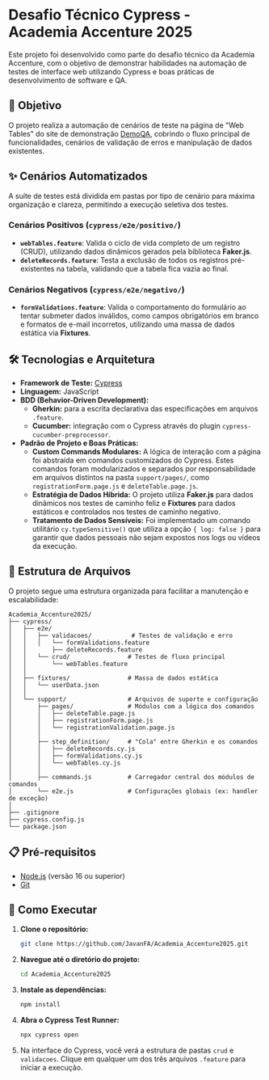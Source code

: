 # Desafio Técnico Cypress - Academia Accenture 2025

Este projeto foi desenvolvido como parte do desafio técnico da Academia Accenture, com o objetivo de demonstrar habilidades na automação de testes de interface web utilizando Cypress e boas práticas de desenvolvimento de software e QA.

## 🎯 Objetivo

O projeto realiza a automação de cenários de teste na página de "Web Tables" do site de demonstração [DemoQA](https://demoqa.com/webtables), cobrindo o fluxo principal de funcionalidades, cenários de validação de erros e manipulação de dados existentes.

## ✨ Cenários Automatizados

A suíte de testes está dividida em pastas por tipo de cenário para máxima organização e clareza, permitindo a execução seletiva dos testes.

### Cenários Positivos (`cypress/e2e/positivo/`)
* **`webTables.feature`**: Valida o ciclo de vida completo de um registro (CRUD), utilizando dados dinâmicos gerados pela biblioteca **Faker.js**.
* **`deleteRecords.feature`**: Testa a exclusão de todos os registros pré-existentes na tabela, validando que a tabela fica vazia ao final.

### Cenários Negativos (`cypress/e2e/negativo/`)
* **`formValidations.feature`**: Valida o comportamento do formulário ao tentar submeter dados inválidos, como campos obrigatórios em branco e formatos de e-mail incorretos, utilizando uma massa de dados estática via **Fixtures**.

## 🛠️ Tecnologias e Arquitetura

* **Framework de Teste:** [Cypress](https://www.cypress.io/)
* **Linguagem:** JavaScript
* **BDD (Behavior-Driven Development):**
    * **Gherkin:** para a escrita declarativa das especificações em arquivos `.feature`.
    * **Cucumber:** integração com o Cypress através do plugin `cypress-cucumber-preprocessor`.
* **Padrão de Projeto e Boas Práticas:**
    * **Custom Commands Modulares:** A lógica de interação com a página foi abstraída em comandos customizados do Cypress. Estes comandos foram modularizados e separados por responsabilidade em arquivos distintos na pasta `support/pages/`, como `registrationForm.page.js` e `deleteTable.page.js`.
    * **Estratégia de Dados Híbrida:** O projeto utiliza **Faker.js** para dados dinâmicos nos testes de caminho feliz e **Fixtures** para dados estáticos e controlados nos testes de caminho negativo.
    * **Tratamento de Dados Sensíveis:** Foi implementado um comando utilitário `cy.typeSensitive()` que utiliza a opção `{ log: false }` para garantir que dados pessoais não sejam expostos nos logs ou vídeos da execução.

## 🌳 Estrutura de Arquivos

O projeto segue uma estrutura organizada para facilitar a manutenção e escalabilidade:
```
Academia_Accenture2025/
├── cypress/
│   ├── e2e/
│   │   ├── validacoes/           # Testes de validação e erro
│   │   │   └── formValidations.feature
│   │       ├── deleteRecords.feature
│   │   └── crud/                # Testes de fluxo principal
│   │       └── webTables.feature
│   │
│   ├── fixtures/                # Massa de dados estática
│   │   └── userData.json
│   │
│   └── support/                 # Arquivos de suporte e configuração
│       ├── pages/               # Módulos com a lógica dos comandos
│       │   ├── deleteTable.page.js
│       │   ├── registrationForm.page.js
│       │   └── registrationValidation.page.js
│       │
│       ├── step_definition/     # "Cola" entre Gherkin e os comandos
│       │   ├── deleteRecords.cy.js
│       │   ├── formValidations.cy.js
│       │   └── webTables.cy.js
│       │
│       ├── commands.js          # Carregador central dos módulos de comandos
│       └── e2e.js               # Configurações globais (ex: handler de exceção)
│
├── .gitignore
├── cypress.config.js
└── package.json
```

## 📋 Pré-requisitos

* [Node.js](https://nodejs.org/en/) (versão 16 ou superior)
* [Git](https://git-scm.com/)

## 🚀 Como Executar

1.  **Clone o repositório:**
    ```bash
    git clone https://github.com/JavanFA/Academia_Accenture2025.git
    ```

2.  **Navegue até o diretório do projeto:**
    ```bash
    cd Academia_Accenture2025
    ```

3.  **Instale as dependências:**
    ```bash
    npm install
    ```

4.  **Abra o Cypress Test Runner:**
    ```bash
    npx cypress open
    ```

5.  Na interface do Cypress, você verá a estrutura de pastas `crud` e `validacoes`. Clique em qualquer um dos três arquivos `.feature` para iniciar a execução.
